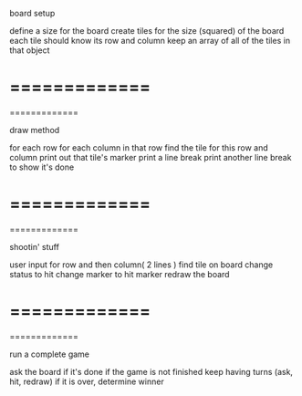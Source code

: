  board setup
 
 define a size for the board
 create tiles for the size (squared) of the board
   each tile should know its row and column
 keep an array of all of the tiles in that object
 
 =============
 =============
 =============
 
 draw method
 
 for each row
   for each column in that row
     find the tile for this row and column
     print out that tile's marker
   print a line break
  print another line break to show it's done
 
 =============
 =============
 =============
 
 shootin' stuff

  user input for row and then column( 2 lines )
  find tile on board
  change status to hit
  change marker to hit marker
  redraw the board

 =============
 =============
 =============

run a complete game

ask the board if it's done 
if the game is not finished
keep having turns (ask, hit, redraw)
if it is over, determine winner
